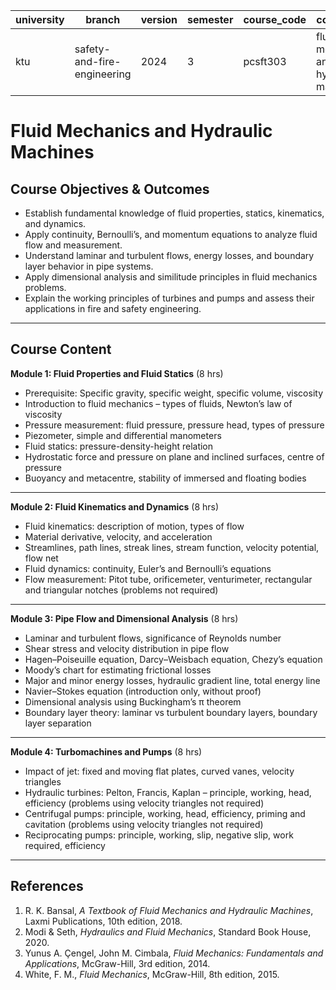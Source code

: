 | university | branch                      | version | semester | course_code | course_title                         | language | contributor |
|------------|-----------------------------|---------|----------|-------------|--------------------------------------|----------|-------------|
| ktu        | safety-and-fire-engineering | 2024    | 3        | pcsft303    | fluid-mechanics-and-hydraulic-machines | english  | @FousiyaN   |

# Fluid Mechanics and Hydraulic Machines

## Course Objectives & Outcomes  
- Establish fundamental knowledge of fluid properties, statics, kinematics, and dynamics.  
- Apply continuity, Bernoulli’s, and momentum equations to analyze fluid flow and measurement.  
- Understand laminar and turbulent flows, energy losses, and boundary layer behavior in pipe systems.  
- Apply dimensional analysis and similitude principles in fluid mechanics problems.  
- Explain the working principles of turbines and pumps and assess their applications in fire and safety engineering.  

---

## Course Content  

**Module 1: Fluid Properties and Fluid Statics** (8 hrs)  
- Prerequisite: Specific gravity, specific weight, specific volume, viscosity  
- Introduction to fluid mechanics – types of fluids, Newton’s law of viscosity  
- Pressure measurement: fluid pressure, pressure head, types of pressure  
- Piezometer, simple and differential manometers  
- Fluid statics: pressure-density-height relation  
- Hydrostatic force and pressure on plane and inclined surfaces, centre of pressure  
- Buoyancy and metacentre, stability of immersed and floating bodies  

---

**Module 2: Fluid Kinematics and Dynamics** (8 hrs)  
- Fluid kinematics: description of motion, types of flow  
- Material derivative, velocity, and acceleration  
- Streamlines, path lines, streak lines, stream function, velocity potential, flow net  
- Fluid dynamics: continuity, Euler’s and Bernoulli’s equations  
- Flow measurement: Pitot tube, orificemeter, venturimeter, rectangular and triangular notches (problems not required)  

---

**Module 3: Pipe Flow and Dimensional Analysis** (8 hrs)  
- Laminar and turbulent flows, significance of Reynolds number  
- Shear stress and velocity distribution in pipe flow  
- Hagen–Poiseuille equation, Darcy–Weisbach equation, Chezy’s equation  
- Moody’s chart for estimating frictional losses  
- Major and minor energy losses, hydraulic gradient line, total energy line  
- Navier–Stokes equation (introduction only, without proof)  
- Dimensional analysis using Buckingham’s π theorem  
- Boundary layer theory: laminar vs turbulent boundary layers, boundary layer separation  

---

**Module 4: Turbomachines and Pumps** (8 hrs)  
- Impact of jet: fixed and moving flat plates, curved vanes, velocity triangles  
- Hydraulic turbines: Pelton, Francis, Kaplan – principle, working, head, efficiency (problems using velocity triangles not required)  
- Centrifugal pumps: principle, working, head, efficiency, priming and cavitation (problems using velocity triangles not required)  
- Reciprocating pumps: principle, working, slip, negative slip, work required, efficiency  

---

## References  

1. R. K. Bansal, *A Textbook of Fluid Mechanics and Hydraulic Machines*, Laxmi Publications, 10th edition, 2018.  
2. Modi & Seth, *Hydraulics and Fluid Mechanics*, Standard Book House, 2020.  
3. Yunus A. Çengel, John M. Cimbala, *Fluid Mechanics: Fundamentals and Applications*, McGraw-Hill, 3rd edition, 2014.  
4. White, F. M., *Fluid Mechanics*, McGraw-Hill, 8th edition, 2015.  

